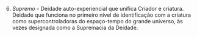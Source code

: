 6. *Supremo* - Deidade auto-experiencial que unifica Criador e criatura. Deidade que funciona no primeiro nível de identificação com a criatura como supercontroladoras do espaço-tempo do grande universo, às vezes designada como a Supremacia da Deidade.